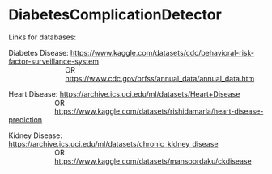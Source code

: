 # DiabetesComplicationDetector

Links for databases: 

Diabetes Disease: https://www.kaggle.com/datasets/cdc/behavioral-risk-factor-surveillance-system    
                  &emsp;&emsp;&emsp;&emsp;&emsp;&emsp;&emsp;&emsp;OR   
                  &emsp;&emsp;&emsp;&emsp;&emsp;&emsp;&emsp;&emsp;https://www.cdc.gov/brfss/annual_data/annual_data.htm  
                  
Heart Disease:    https://archive.ics.uci.edu/ml/datasets/Heart+Disease  
                  &emsp;&emsp;&emsp;&emsp;&emsp;&emsp;&ensp;OR   
                  &emsp;&emsp;&emsp;&emsp;&emsp;&emsp;&ensp;https://www.kaggle.com/datasets/rishidamarla/heart-disease-prediction  
                
Kidney Disease:   https://archive.ics.uci.edu/ml/datasets/chronic_kidney_disease  
                  &emsp;&emsp;&emsp;&emsp;&emsp;&emsp;&ensp;OR  
                  &emsp;&emsp;&emsp;&emsp;&emsp;&emsp;&ensp;https://www.kaggle.com/datasets/mansoordaku/ckdisease  
